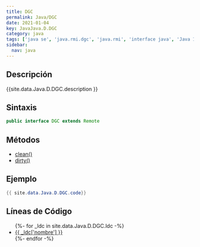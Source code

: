 ```yaml
---
title: DGC
permalink: Java/DGC
date: 2021-01-04
key: JavaJava.D.DGC
category: java
tags: ['java se', 'java.rmi.dgc', 'java.rmi', 'interface java', 'Java 1.0']
sidebar: 
  nav: java
---
```


## Descripción
{{site.data.Java.D.DGC.description }}

## Sintaxis
~~~java
public interface DGC extends Remote
~~~

## Métodos
* [clean()](/Java/DGC/clean)
* [dirty()](/Java/DGC/dirty)

## Ejemplo
~~~java
{{ site.data.Java.D.DGC.code}}
~~~

## Líneas de Código
<ul>
{%- for _ldc in site.data.Java.D.DGC.ldc -%}
   <li>
       <a href="{{_ldc['url'] }}">{{ _ldc['nombre'] }}</a>
   </li>
{%- endfor -%}
</ul>
